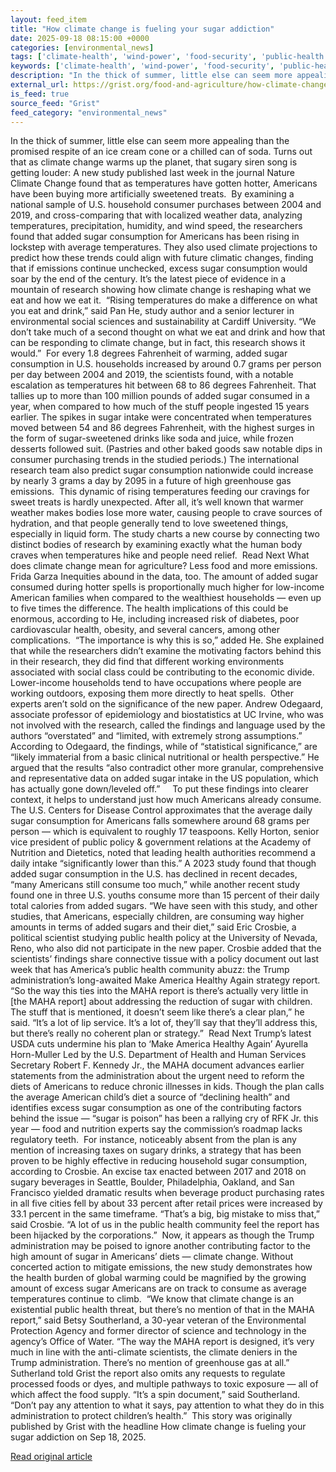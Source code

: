 ```yaml
---
layout: feed_item
title: "How climate change is fueling your sugar addiction"
date: 2025-09-18 08:15:00 +0000
categories: [environmental_news]
tags: ['climate-health', 'wind-power', 'food-security', 'public-health', 'economic-impacts', 'agriculture', 'year-2023', 'climate-costs', 'urgent', 'renewable-energy']
keywords: ['climate-health', 'wind-power', 'food-security', 'public-health', 'economic-impacts', 'climate', 'change', 'fueling']
description: "In the thick of summer, little else can seem more appealing than the promised respite of an ice cream cone or a chilled can of soda"
external_url: https://grist.org/food-and-agriculture/how-climate-change-is-fueling-your-sugar-addiction/
is_feed: true
source_feed: "Grist"
feed_category: "environmental_news"
---
```


In the thick of summer, little else can seem more appealing than the promised respite of an ice cream cone or a chilled can of soda. Turns out that as climate change warms up the planet, that sugary siren song is getting louder: A new study published last week in the journal Nature Climate Change found that as temperatures have gotten hotter, Americans have been buying more artificially sweetened treats.&nbsp; By examining a national sample of U.S. household consumer purchases between 2004 and 2019, and cross-comparing that with localized weather data, analyzing temperatures, precipitation, humidity, and wind speed, the researchers found that added sugar consumption for Americans has been rising in lockstep with average temperatures. They also used climate projections to predict how these trends could align with future climatic changes, finding that if emissions continue unchecked, excess sugar consumption would soar by the end of the century. It’s the latest piece of evidence in a mountain of research showing how climate change is reshaping what we eat and how we eat it.&nbsp; “Rising temperatures do make a difference on what you eat and drink,” said Pan He, study author and a senior lecturer in environmental social sciences and sustainability at Cardiff University. “We don&#8217;t take much of a second thought on what we eat and drink and how that can be responding to climate change, but in fact, this research shows it would.”&nbsp; For every 1.8 degrees Fahrenheit of warming, added sugar consumption in U.S. households increased by around 0.7 grams per person per day between 2004 and 2019, the scientists found, with a notable escalation as temperatures hit between 68 to 86 degrees Fahrenheit. That tallies up to more than 100 million pounds of added sugar consumed in a year, when compared to how much of the stuff people ingested 15 years earlier. The spikes in sugar intake were concentrated when temperatures moved between 54 and 86 degrees Fahrenheit, with the highest surges in the form of sugar-sweetened drinks like soda and juice, while frozen desserts followed suit. (Pastries and other baked goods saw notable dips in consumer purchasing trends in the studied periods.) The international research team also predict sugar consumption nationwide could increase by nearly 3 grams a day by 2095 in a future of high greenhouse gas emissions.&nbsp; This dynamic of rising temperatures feeding our cravings for sweet treats is hardly unexpected. After all, it’s well known that warmer weather makes bodies lose more water, causing people to crave sources of hydration, and that people generally tend to love sweetened things, especially in liquid form. The study charts a new course by connecting two distinct bodies of research by examining exactly what the human body craves when temperatures hike and people need relief.&nbsp; Read Next What does climate change mean for agriculture? Less food and more emissions. Frida Garza Inequities abound in the data, too. The amount of added sugar consumed during hotter spells is proportionally much higher for low-income American families when compared to the wealthiest households — even up to five times the difference. The health implications of this could be enormous, according to He, including increased risk of diabetes, poor cardiovascular health, obesity, and several cancers, among other complications.&nbsp; “The importance is why this is so,” added He. She explained that while the researchers didn’t examine the motivating factors behind this in their research, they did find that different working environments associated with social class could be contributing to the economic divide. Lower-income households tend to have occupations where people are working outdoors, exposing them more directly to heat spells.&nbsp; Other experts aren’t sold on the significance of the new paper. Andrew Odegaard, associate professor of epidemiology and biostatistics at UC Irvine, who was not involved with the research, called the findings and language used by the authors “overstated” and “limited, with extremely strong assumptions.” According to Odegaard, the findings, while of &#8220;statistical significance,&#8221; are &#8220;likely immaterial from a basic clinical nutritional or health perspective.” He argued that the results “also contradict other more granular, comprehensive and representative data on added sugar intake in the US population, which has actually gone down/leveled off.” &nbsp;&nbsp;&nbsp; To put these findings into clearer context, it helps to understand just how much Americans already consume. The U.S. Centers for Disease Control approximates that the average daily sugar consumption for Americans falls somewhere around 68 grams per person — which is equivalent to roughly 17 teaspoons. Kelly Horton, senior vice president of public policy &amp; government relations at the Academy of Nutrition and Dietetics, noted that leading health authorities recommend a daily intake “significantly lower than this.” A 2023 study found that though added sugar consumption in the U.S. has declined in recent decades, “many Americans still consume too much,” while another recent study found one in three U.S. youths consume more than 15 percent of their daily total calories from added sugars. “We have seen with this study, and other studies, that Americans, especially children, are consuming way higher amounts in terms of added sugars and their diet,” said Eric Crosbie, a political scientist studying public health policy at the University of Nevada, Reno, who also did not participate in the&nbsp;new paper. Crosbie added that the scientists’ findings share connective tissue with a policy document out last week that has America’s public health community abuzz: the Trump administration’s long-awaited Make America Healthy Again strategy report. “So the way this ties into the MAHA report is there&#8217;s actually very little in [the MAHA report] about addressing the reduction of sugar with children. The stuff that is mentioned, it doesn&#8217;t seem like there&#8217;s a clear plan,” he said. “It&#8217;s a lot of lip service. It&#8217;s a lot of, they&#8217;ll say that they&#8217;ll address this, but there&#8217;s really no coherent plan or strategy.”&nbsp; Read Next Trump’s latest USDA cuts undermine his plan to &#8216;Make America Healthy Again&#8217; Ayurella Horn-Muller Led by the U.S. Department of Health and Human Services Secretary Robert F. Kennedy Jr., the MAHA document advances earlier statements from the administration about the urgent need to reform the diets of Americans to reduce chronic illnesses in kids. Though the plan calls the average American child’s diet a source of “declining health” and identifies excess sugar consumption as one of the contributing factors behind the issue —&nbsp;“sugar is poison&#8221; has been a rallying cry of RFK Jr. this year&nbsp;— food and nutrition experts say the commission’s roadmap lacks regulatory teeth.&nbsp; For instance, noticeably absent from the plan is any mention of increasing taxes on sugary drinks, a strategy that has been proven to be highly effective in reducing household sugar consumption, according to Crosbie. An excise tax enacted between 2017 and 2018 on sugary beverages in Seattle, Boulder, Philadelphia, Oakland, and San Francisco yielded dramatic results when beverage product purchasing rates in all five cities fell by about 33 percent after retail prices were increased by 33.1 percent in the same timeframe. “That&#8217;s a big, big mistake to miss that,” said Crosbie. “A lot of us in the public health community feel the report has been hijacked by the corporations.”&nbsp; Now, it appears as though the Trump administration may be poised to ignore another contributing factor to the high amount of sugar in Americans’ diets — climate change. Without concerted action to mitigate emissions, the new study demonstrates how the health burden of global warming could be magnified by the growing amount of excess sugar Americans are on track to consume as average temperatures continue to climb.&nbsp; “We know that climate change is an existential public health threat, but there’s no mention of that in the MAHA report,” said Betsy Southerland, a 30-year veteran of the Environmental Protection Agency and former director of science and technology in the agency’s Office of Water. “The way the MAHA report is designed, it&#8217;s very much in line with the anti-climate scientists, the climate deniers in the Trump administration. There&#8217;s no mention of greenhouse gas at all.” Sutherland told Grist the report also omits any requests to regulate processed foods or dyes, and multiple pathways to toxic exposure — all of which affect the food supply. “It’s a spin document,” said Southerland. “Don’t pay any attention to what it says, pay attention to what they do in this administration to protect children’s health.”&nbsp; This story was originally published by Grist with the headline How climate change is fueling your sugar addiction on Sep 18, 2025.

[Read original article](https://grist.org/food-and-agriculture/how-climate-change-is-fueling-your-sugar-addiction/)
